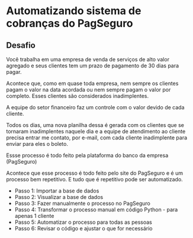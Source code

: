# Automatizando sistema de cobranças do PagSeguro

## Desafio

Você trabalha em uma empresa de venda de serviços de alto valor agregado e seus clientes tem um prazo de pagamento de 30 dias para pagar.

Acontece que, como em quase toda empresa, nem sempre os clientes pagam o valor na data acordada ou nem sempre pagam o valor por completo. Esses clientes são considerados inadimplentes.

A equipe do setor financeiro faz um controle com o valor devido de cada cliente.

Todos os dias, uma nova planilha dessa é gerada com os clientes que se tornaram inadimplentes naquele dia e a equipe de atendimento ao cliente precisa entrar me contato, por e-mail, com cada cliente inadimplente para enviar para eles o boleto.

Essse processo é todo feito pela plataforma do banco da empresa (PagSeguro)

Acontece que esse processo é todo feito pelo site do PagSeguro e é um processo bem repetitivo. E tudo que é repetitivo pode ser automatizado.

- Passo 1: Importar a base de dados
- Passo 2: Visualizar a base de dados
- Passo 3: Fazer manualmente o processo no PagSeguro
- Passo 4: Transformar o processo manual em código Python - para apenas 1 cliente
- Passo 5: Automatizar o processo para todas as pessoas
- Passo 6: Revisar o código e ajustar o que for necessário
